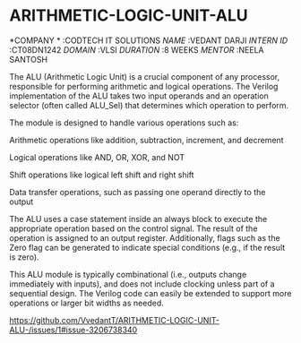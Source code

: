 # ARITHMETIC-LOGIC-UNIT-ALU
*COMPANY *  :CODTECH IT SOLUTIONS
*NAME*      :VEDANT DARJI
*INTERN ID* :CT08DN1242
*DOMAIN*    :VLSI
*DURATION*  :8 WEEKS
*MENTOR*    :NEELA SANTOSH

The ALU (Arithmetic Logic Unit) is a crucial component of any processor, responsible for performing arithmetic and logical operations. The Verilog implementation of the ALU takes two input operands and an operation selector (often called ALU_Sel) that determines which operation to perform.

The module is designed to handle various operations such as:

Arithmetic operations like addition, subtraction, increment, and decrement

Logical operations like AND, OR, XOR, and NOT

Shift operations like logical left shift and right shift

Data transfer operations, such as passing one operand directly to the output

The ALU uses a case statement inside an always block to execute the appropriate operation based on the control signal. The result of the operation is assigned to an output register. Additionally, flags such as the Zero flag can be generated to indicate special conditions (e.g., if the result is zero).

This ALU module is typically combinational (i.e., outputs change immediately with inputs), and does not include clocking unless part of a sequential design. The Verilog code can easily be extended to support more operations or larger bit widths as needed.



https://github.com/VvedantT/ARITHMETIC-LOGIC-UNIT-ALU-/issues/1#issue-3206738340
